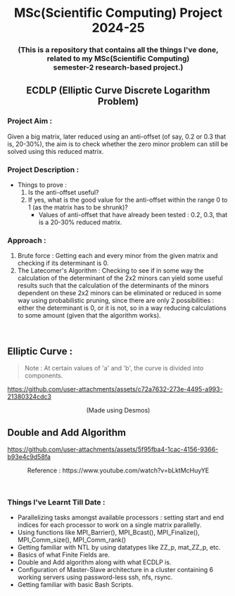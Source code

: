 <h1 align="center">MSc(Scientific Computing) Project 2024-25</h1>
<h3 align="center">(This is a repository that contains all the things I've done, related to my MSc(Scientific Computing)<br/>semester-2 research-based project.)</h3>
<h2 align="center"> ECDLP (Elliptic Curve Discrete Logarithm Problem) </h2>

### Project Aim :
Given a big matrix, later reduced using an anti-offset (of say, 0.2 or 0.3 that is, 20-30%), the aim is to check whether the zero minor problem can still be solved using this reduced matrix. 

### Project Description : 
- Things to prove :
  1) Is the anti-offset useful?
  2) If yes, what is the good value for the anti-offset within the range 0 to 1 (as the matrix has to be shrunk)?
     -  Values of anti-offset that have already been tested : 0.2, 0.3, that is a 20-30% reduced matrix.
    
### Approach :
1) Brute force : Getting each and every minor from the given matrix and checking if its determinant is 0.
2) The Latecomer's Algorithm : Checking to see if in some way the calculation of the determinant of the 2x2 minors can yield some useful results such that the calculation of the determinants of the minors dependent on these 2x2 minors can be eliminated or reduced in some way using probabilistic pruning, since there are only 2 possibilities : either the determinant is 0, or it is not, so in a way reducing calculations to some amount (given that the algorithm works).
</br>

## Elliptic Curve :

> Note : At certain values of 'a' and 'b', the curve is divided into components.

https://github.com/user-attachments/assets/c72a7632-273e-4495-a993-21380324cdc3

<p align="center"> (Made using Desmos) </p>

## Double and Add Algorithm

https://github.com/user-attachments/assets/5f95fba4-1cac-4156-9366-b93e4c9d58fa

<p align="center"> Reference : https://www.youtube.com/watch?v=bLktMcHuyYE </p></br>

### Things I've Learnt Till Date : 
- Parallelizing tasks amongst available processors : setting start and end indices for each processor to work on a single matrix parallelly.<br/>
- Using functions like MPI_Barrier(), MPI_Bcast(), MPI_Finalize(), MPI_Comm_size(), MPI_Comm_rank()
- Getting familiar with NTL by using datatypes like ZZ_p, mat_ZZ_p, etc.
- Basics of what Finite Fields are.
- Double and Add algorithm along with what ECDLP is.
- Configuration of Master-Slave architecture in a cluster containing 6 working servers using password-less ssh, nfs, rsync.
- Getting familiar with basic Bash Scripts.
